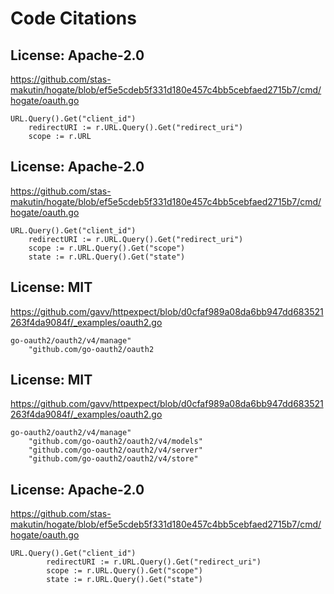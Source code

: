 # Code Citations

## License: Apache-2.0
https://github.com/stas-makutin/hogate/blob/ef5e5cdeb5f331d180e457c4bb5cebfaed2715b7/cmd/hogate/oauth.go

```
URL.Query().Get("client_id")
	redirectURI := r.URL.Query().Get("redirect_uri")
	scope := r.URL
```


## License: Apache-2.0
https://github.com/stas-makutin/hogate/blob/ef5e5cdeb5f331d180e457c4bb5cebfaed2715b7/cmd/hogate/oauth.go

```
URL.Query().Get("client_id")
	redirectURI := r.URL.Query().Get("redirect_uri")
	scope := r.URL.Query().Get("scope")
	state := r.URL.Query().Get("state")
```


## License: MIT
https://github.com/gavv/httpexpect/blob/d0cfaf989a08da6bb947dd683521263f4da9084f/_examples/oauth2.go

```
go-oauth2/oauth2/v4/manage"
	"github.com/go-oauth2/oauth2
```


## License: MIT
https://github.com/gavv/httpexpect/blob/d0cfaf989a08da6bb947dd683521263f4da9084f/_examples/oauth2.go

```
go-oauth2/oauth2/v4/manage"
	"github.com/go-oauth2/oauth2/v4/models"
	"github.com/go-oauth2/oauth2/v4/server"
	"github.com/go-oauth2/oauth2/v4/store"
```


## License: Apache-2.0
https://github.com/stas-makutin/hogate/blob/ef5e5cdeb5f331d180e457c4bb5cebfaed2715b7/cmd/hogate/oauth.go

```
URL.Query().Get("client_id")
		redirectURI := r.URL.Query().Get("redirect_uri")
		scope := r.URL.Query().Get("scope")
		state := r.URL.Query().Get("state")
```

